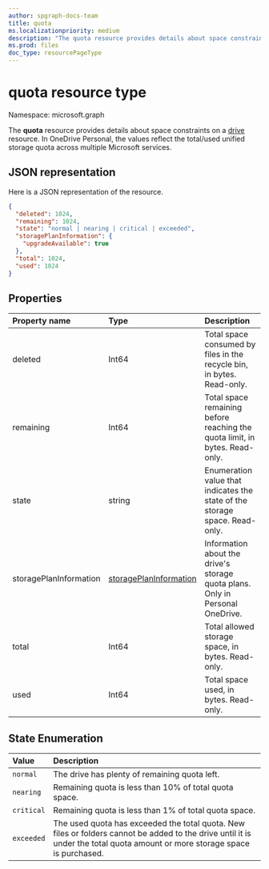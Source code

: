 ```yaml
---
author: spgraph-docs-team
title: quota
ms.localizationpriority: medium
description: "The quota resource provides details about space constraints on a drive resource."
ms.prod: files
doc_type: resourcePageType
---
```


# quota resource type

Namespace: microsoft.graph

The **quota** resource provides details about space constraints on a [drive](drive.md) resource. In OneDrive Personal, the values reflect the total/used unified storage quota across multiple Microsoft services.

## JSON representation

Here is a JSON representation of the resource.

<!-- {
  "blockType": "resource",
  "optionalProperties": [ ],
  "@odata.type": "microsoft.graph.quota"
}-->

```json
{
  "deleted": 1024,
  "remaining": 1024,
  "state": "normal | nearing | critical | exceeded",
  "storagePlanInformation": {
    "upgradeAvailable": true
  },
  "total": 1024,
  "used": 1024
}
```

## Properties

| Property name | Type   | Description                                                                 |
|:--------------|:-------|:----------------------------------------------------------------------------|
| deleted       | Int64  | Total space consumed by files in the recycle bin, in bytes. Read-only.      |
| remaining     | Int64  | Total space remaining before reaching the quota limit, in bytes. Read-only. |
| state         | string | Enumeration value that indicates the state of the storage space. Read-only. |
| storagePlanInformation  | [storagePlanInformation](storageplaninformation.md) | Information about the drive's storage quota plans. Only in Personal OneDrive.|
| total         | Int64  | Total allowed storage space, in bytes. Read-only.                           |
| used          | Int64  | Total space used, in bytes. Read-only.                                      |


## State Enumeration

| Value      | Description                                                                                                                                                                 |
|:-----------|:----------------------------------------------------------------------------------------------------------------------------------------------------------------------------|
| `normal`   | The drive has plenty of remaining quota left.                                                                                                                               |
| `nearing`  | Remaining quota is less than 10% of total quota space.                                                                                                                      |
| `critical` | Remaining quota is less than 1% of total quota space.                                                                                                                       |
| `exceeded` | The used quota has exceeded the total quota. New files or folders cannot be added to the drive until it is under the total quota amount or more storage space is purchased. |

<!-- {
  "type": "#page.annotation",
  "description": "The quota facet provides information about how much space the OneDrive has available.",
  "keywords": "quota,available,remaining,used",
  "section": "documentation",
  "suppressions": [
    "Warning: /api-reference/v1.0/resources/quota.md:
      Found potential enums in resource example that weren't defined in a table:(normal, nearing,critical,exceeded) are in resource, but () are in table"
  ],
  "tocPath": "Facets/Quota"
} -->

